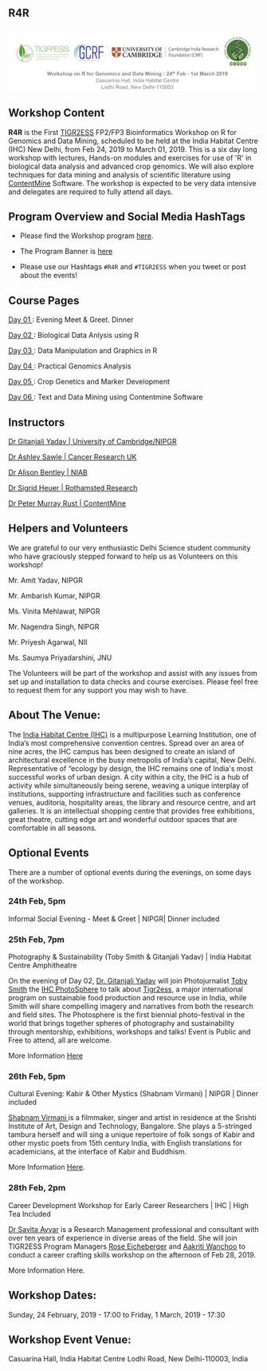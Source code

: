 ## R4R
<img src = /Images/R4R_header.png>

## Workshop Content
<b>R4R</b> is the First <a href=https://tigr2ess.globalfood.cam.ac.uk/> TIGR2ESS</a> FP2/FP3 Bioinformatics Workshop on R for Genomics and Data Mining, scheduled to be held at the India Habitat Centre (IHC) New Delhi, from Feb 24, 2019 to March 01, 2019. This is a six day long workshop with lectures, Hands-on modules and exercises for use of 'R' in biological data analysis and advanced crop genomics. We will also explore techniques for data mining and analysis of scientific literature using <a href=http://contentmine.org/>ContentMine</a> Software. The workshop is expected to be very data intensive and delegates are required to fully attend all days.

## Program Overview and Social Media HashTags
* Please find the Workshop program <a href=/Documents/IHC_R_workshop_Program_Schedule_NIPGR.pdf>here</a>.

* The Program Banner is <a href=/Images/Rollerbanner.jpg>here</a>

* Please use our Hashtags <code>#R4R</code> and <code>#TIGR2ESS</code> when you tweet or post about the events!

## Course Pages
<a href=/Documents/Day01.md> Day 01 </a> : Evening Meet & Greet. Dinner

<a href=/Documents/Day02.md> Day 02 </a> : Biological Data Anlysis using R

<a href=/Documents/Day03.md> Day 03 </a> : Data Manipulation and Graphics in R

<a href=/Documents/Day04.md> Day 04 </a> : Practical Genomics Analysis

<a href=/Documents/Day05.md> Day 05 </a> : Crop Genetics and Marker Development

<a href=/Documents/Day06.md> Day 06 </a> : Text and Data Mining using Contentmine Software

## Instructors

<a href= http://www.nipgr.res.in/research/dr_gyadav.php>Dr Gitanjali Yadav | University of Cambridge/NIPGR</a>

<a href=https://www.cruk.cam.ac.uk/author/ashley-sawle>Dr Ashley Sawle | Cancer Research UK</a>

<a href= http://www.niab.com/pages/id/398/Dr_Alison_Bentley>Dr Alison Bentley | NIAB</a>

<a href =https://www.rothamsted.ac.uk/our-people/sigrid-heuer>Dr Sigrid Heuer | Rothamsted Research</a>

<a href= https://www.shuttleworthfoundation.org/fellows/pmr/>Dr Peter Murray Rust | ContentMine</a>

## Helpers and Volunteers
We are grateful to our very enthusiastic Delhi Science student community who have graciously stepped forward to help us as Volunteers on this workshop! 

Mr. Amit Yadav, NIPGR

Mr. Ambarish Kumar, NIPGR 

Ms. Vinita Mehlawat, NIPGR 

Mr. Nagendra Singh, NIPGR 

Mr. Priyesh Agarwal, NII 

Ms. Saumya Priyadarshini, JNU 

The Volunteers will be part of the workshop and assist with any issues from set up and installation to data checks and course exercises. Please feel free to request them for any support you may wish to have.


## About The Venue: 

The <a href = https://www.indiahabitat.org/>India Habitat Centre (IHC)</a> is a multipurpose Learning Institution, one of India’s most comprehensive convention centres. Spread over an area of nine acres, the IHC campus has been designed to create an island of architectural excellence in the busy metropolis of India’s capital, New Delhi. Representative of “ecology by design, the IHC remains one of India's most successful works of urban design. A city within a city, the IHC is a hub of activity while simultaneously being serene, weaving a unique interplay of institutions, supporting infrastructure and facilities such as conference venues, auditoria, hospitality areas, the library and resource centre, and art galleries. It is an intellectual shopping centre that provides free exhibitions, great theatre, cutting edge art and wonderful outdoor spaces that are comfortable in all seasons. 

  
## Optional Events

There are a number of optional events during the evenings, on some days of the workshop.

### 24th Feb, 5pm 

Informal Social Evening - Meet & Greet | NIPGR| Dinner included 

### 25th Feb, 7pm 
Photography & Sustainability (Toby Smith & Gitanjali Yadav) | India Habitat Centre Amphitheatre 

On the evening of Day 02, <a href= http://www.nipgr.res.in/research/dr_gyadav.php>Dr. Gitanjali Yadav</a> will join Photojurnalist <a href=https://www.tobysmith.com/>Toby Smith</a> the <a href=http://www.habitatphotosphere.com/>IHC PhotoSphere</a> to talk about <a href=https://www.globalfood.cam.ac.uk/keyprogs/TIGR2ESS>Tigr2ess</a>, a major international program on sustainable food production and resource use in India, while Smith will share compelling imagery and narratives from both the research and field sites. The Photosphere is the first biennial photo-festival in the world that brings together spheres of photography and sustainability through mentorship, exhibitions, workshops and talks! 
Event is Public and Free to attend, all are welcome.

More Information <a href=Images/Photosphere_HiRes.jpg>Here</a>

### 26th Feb, 5pm
Cultural Evening: Kabir & Other Mystics (Shabnam Virmani) | NIPGR | Dinner included 

<a href= http://www.kabirproject.org/about%20us>Shabnam Virmani </a> is a filmmaker, singer and artist in residence at the Srishti Institute of Art, Design and Technology, Bangalore. She plays a 5-stringed tambura herself and will sing a unique repertoire of folk songs of Kabir and other mystic poets from 15th century India, with English translations for academicians, at the interface of Kabir and Buddhism. 

More Information <a href=/Documents/Shabnam.pdf>Here</a>.

### 28th Feb, 2pm
Career Development Workshop for Early Career Researchers | IHC | High Tea Included

<a href=https://in.linkedin.com/in/savita-ayyar-91a20241>Dr Savita Ayyar</a> is a Research Management professional and consultant with over ten years of experience in diverse areas of the field. She will join TIGR2ESS Program Managers <a href=https://www.plantsci.cam.ac.uk/directory/eichenberger-rose>Rose Eicheberger</a> and <a href=https://in.linkedin.com/in/aakriti-wanchoo-206205a6>Aakriti Wanchoo</a> to conduct a career crafting skills workshop on the afternoon of Feb 28, 2019.

More Information Here.

## Workshop Dates: 
Sunday, 24 February, 2019 - 17:00 to Friday, 1 March, 2019 - 17:30

## Workshop Event Venue: 
Casuarina Hall, India Habitat Centre Lodhi Road, New Delhi-110003, India
